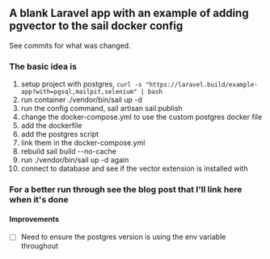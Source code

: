 
## A blank Laravel app with an example of adding pgvector to the sail docker config 
See commits for what was changed.

### The basic idea is 
1. setup project with postgres, `curl -s "https://laravel.build/example-app?with=pgsql,mailpit,selenium" | bash`
2. run container ./vendor/bin/sail up -d
3. run the config command, sail artisan sail:publish
4. change the docker-compose.yml to use the custom postgres docker file
5. add the dockerfile 
6. add the postgres script
7. link them in the docker-compose.yml
8. rebuild sail build --no-cache
9. run ./vendor/bin/sail up -d again
10. connect to database and see if the vector extension is installed with 

### For a better run through see the blog post that I'll link here when it's done

#### Improvements

- [ ] Need to ensure the postgres version is using the env variable throughout

